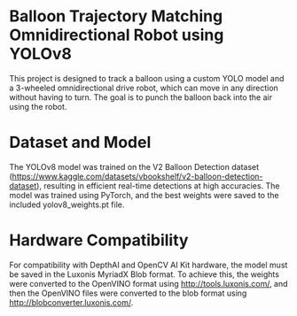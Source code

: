 # Balloon Trajectory Matching Omnidirectional Robot using YOLOv8

This project is designed to track a balloon using a custom YOLO model and a 3-wheeled omnidirectional drive robot, which can move in any direction without having to turn. The goal is to punch the balloon back into the air using the robot.

# Dataset and Model

The YOLOv8 model was trained on the V2 Balloon Detection dataset (https://www.kaggle.com/datasets/vbookshelf/v2-balloon-detection-dataset), resulting in efficient real-time detections at high accuracies. The model was trained using PyTorch, and the best weights were saved to the included yolov8_weights.pt file.

# Hardware Compatibility

For compatibility with DepthAI and OpenCV AI Kit hardware, the model must be saved in the Luxonis MyriadX Blob format. To achieve this, the weights were converted to the OpenVINO format using http://tools.luxonis.com/, and then the OpenVINO files were converted to the blob format using http://blobconverter.luxonis.com/.

